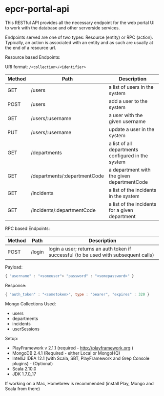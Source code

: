 epcr-portal-api
=====================================

This RESTful API provides all the necessary endpoint for the web portal UI to work with the database and other serverside services.

Endpoints served are one of two types: Resource (entity) or RPC (action).  Typically, an action is associated with an entity and as such are usually at the end of a resource url.

Resource based Endpoints:

URI format: ```/<collection>/<identifier>```

| Method  | Path | Description|
|---------|------|------------|
| GET | /users | a list of users in the system
| POST | /users | add a user to the system
| GET | /users/:username | a user with the given username
| PUT | /users/:username | update a user in the system
| GET | /departments     | a list of all departments configured in the system
| GET | /departments/:departmentCode | a department with the given departmentCode
| GET | /incidents                   | a list of the incidents in the system
| GET | /incidents/:departmentCode   | a list of the incidents for a given department

RPC based Endpoints:

| Method  | Path | Description|
|---------|------|------------|
| POST  | /login | login a user; returns an auth token if successful (to be used with subsequent calls) |

Payload:

```javascript
{ "username" : "<someuser"> "password" : "<somepassword>" }
```

Response:

 ```javascript
 { "auth_token" : "<sometoken>", type : "bearer", "expires" : 320 }
 ```

Mongo Collections Used:

 * users
 * departments
 * incidents
 * userSessions

Setup:
 * PlayFramework v 2.1.1 (required - http://playframework.org )
 * MongoDB 2.4.1 (Required - either Local or MongoHQ)
 * IntelliJ IDEA 12.1 (with Scala, SBT, PlayFramework and Grep Console plugins) - (Optional)
 * Scala 2.10.0
 * JDK 1.7.0_17

If working on a Mac, Homebrew is recommended (install Play, Mongo and Scala from there)

